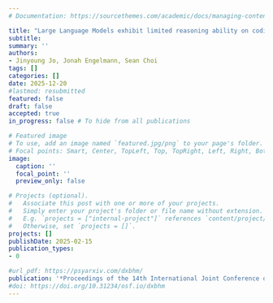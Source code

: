 ```yaml
---
# Documentation: https://sourcethemes.com/academic/docs/managing-content/

title: "Large Language Models exhibit limited reasoning ability on coding questions (accepted)"
subtitle:
summary: ''
authors:
- Jinyoung Jo, Jonah Engelmann, Sean Choi
tags: []
categories: []
date: 2025-12-20
#lastmod: resubmitted
featured: false
draft: false
accepted: true
in_progress: false # To hide from all publications

# Featured image
# To use, add an image named `featured.jpg/png` to your page's folder.
# Focal points: Smart, Center, TopLeft, Top, TopRight, Left, Right, BottomLeft, Bottom, BottomRight.
image:
  caption: ''
  focal_point: ''
  preview_only: false

# Projects (optional).
#   Associate this post with one or more of your projects.
#   Simply enter your project's folder or file name without extension.
#   E.g. `projects = ["internal-project"]` references `content/project/deep-learning/index.md`.
#   Otherwise, set `projects = []`.
projects: []
publishDate: 2025-02-15
publication_types:
- 0

#url_pdf: https://psyarxiv.com/dxbhm/
publication: '*Proceedings of the 14th International Joint Conference on Natural Language Processing and the 4th Conference of the Asia-Pacific Chapter of the Association for Computational Linguistics (Volume 2: Short Papers)*'
#doi: https://doi.org/10.31234/osf.io/dxbhm
---
```

